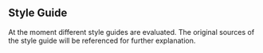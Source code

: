 ## Style Guide

At the moment different style guides are evaluated.
The original sources of the style guide will be referenced for further explanation.
